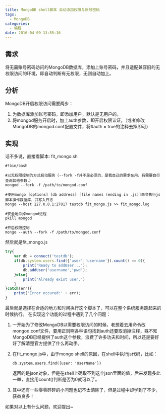 ```yaml
---
title: MongoDB shell脚本 自动添加权限与账号密码
tags:
  - MongoDB
categories:
  - 编程
date: 2016-04-09 13:55:16
---
```


## 需求 ##
将无需账号密码访问的MongoDB数据库，添加上账号密码，并且适配兼容旧的无权限访问的环境，即自动判断有无权限，无则自动加上。

<!-- more -->

## 分析 ##
MongoDB开启权限访问需要两步：

 1. 为数据库添加账号密码，即添加用户，默认是无用户的。
 2. 将mongod服务开启时，加上auth参数，即开启权限认证。（或者修改MongoDB的mongod.conf配置文件，将#auth = true的注释去掉即可）

## 实现 ##

话不多说，直接看脚本:
fit_mongo.sh

```shell
#!bin/bash

#以无权限控制的方式启动服务（--fork -f并不是必须的，是我自己的需求在用，有需要自行查询其他参数，）
mongod --fork -f /path/to/mongod.conf

#使用mongo [options] [db address] [file names (ending in .js)]命令执行js脚本操作数据库，并写入日志
mongo --host 127.0.0.1:27017 testdb fit_mongo.js >> fit_mongo.log

#安全地杀掉mongod进程
pkill mongod

#开启权限控制
mongo --auth --fork -f /path/to/mongod.conf
```
然后就是fit_mongo.js
```javascript
try{
	var db = connect('testdb');
	if(db.system.users.find({'user':'username'}).count() == 0){
		print('Ready to addUser...');
		db.addUser('username','pwd');
	}else{
		print('Already exist user.')
	}
}catch(err){
	print('Error occured:' + err);
}
```
最后就是选择在合适的地方和时间执行这个脚本了，可以在整个系统服务跑起来的时候执行。
在实现这个功能的过程中遇到了几个问题：

 1. 一开始为了修改MongoDB以需要权限访问的时候，老想着去用命令改mongod.conf文件，要用正则啊各种语句找到auth还要取消掉注释，殊不知MongoDB已经提供了auth这个参数，浪费了许多功夫和时间，所以还是要好好了解清楚官方提供了什么再动手。
 2. 在fit_mongo.js中，由于mongo shell的原因，在shell中执行js代码，比如：

	`db.system.users.find({user: 'UserName'}) `

	返回的是json对象，但是在shell上确取不到这个json里面的值，后来发现多此一举，直接用count()判断是否为0就可以了。

 3. 其中还有一些零零碎碎的小问题也记不太清除了，但是过程中却学到了不少，获益良多！

如果对以上有什么问题，欢迎提出~